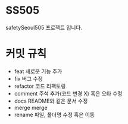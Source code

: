 # SS505
safetySeoul505 프로젝트 입니다.

# 커밋 규칙
- feat    새로운 기능 추가
- fix    버그 수정
- refactor    코드 리팩토링
- comment    주석 추가(코드 변경 X) 혹은 오타 수정
- docs    README와 같은 문서 수정
- merge    merge
- rename    파일, 폴더명 수정 혹은 이동

